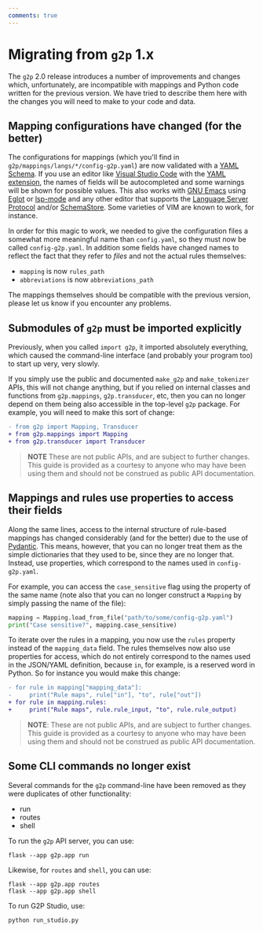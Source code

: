 ```yaml
---
comments: true
---
```


# Migrating from `g2p` 1.x

The `g2p` 2.0 release introduces a number of improvements and changes
which, unfortunately, are incompatible with mappings and Python code
written for the previous version.  We have tried to describe them here
with the changes you will need to make to your code and data.

## Mapping configurations have changed (for the better)

The configurations for mappings (which you'll find in
`g2p/mappings/langs/*/config-g2p.yaml`) are now validated with a [YAML
Schema](https://raw.githubusercontent.com/roedoejet/g2p/main/g2p/mappings/.schema/g2p-config-schema-2.0.json).
If you use an editor like [Visual Studio
Code](https://code.visualstudio.com/) with the [YAML
extension](https://marketplace.visualstudio.com/items?itemName=redhat.vscode-yaml),
the names of fields will be autocompleted and some warnings will be
shown for possible values.  This also works with [GNU
Emacs](https://www.gnu.org/software/emacs/) using
[Eglot](https://joaotavora.github.io/eglot/) or
[lsp-mode](https://emacs-lsp.github.io/lsp-mode/) and any other editor
that supports the [Language Server
Protocol](https://microsoft.github.io/language-server-protocol/)
and/or [SchemaStore](https://www.schemastore.org/json/).  Some
varieties of VIM are known to work, for instance.

In order for this magic to work, we needed to give the configuration
files a somewhat more meaningful name than `config.yaml`, so they must
now be called `config-g2p.yaml`.  In addition some fields have changed
names to reflect the fact that they refer to *files* and not the
actual rules themselves:

- `mapping` is now `rules_path`
- `abbreviations` is now `abbreviations_path`

The mappings themselves should be compatible with the previous
version, please let us know if you encounter any problems.

## Submodules of `g2p` must be imported explicitly

Previously, when you called `import g2p`, it imported absolutely
everything, which caused the command-line interface (and probably your
program too) to start up very, very slowly.

If you simply use the public and documented `make_g2p` and
`make_tokenizer` APIs, this will not change anything, but if you
relied on internal classes and functions from `g2p.mappings`,
`g2p.transducer`, etc, then you can no longer depend on them being
also accessible in the top-level `g2p` package.  For example, you will
need to make this sort of change:

```diff
- from g2p import Mapping, Transducer
+ from g2p.mappings import Mapping
+ from g2p.transducer import Transducer
```

> **NOTE** These are not public APIs, and are subject to further
changes.  This guide is provided as a courtesy to anyone who may have
been using them and should not be construed as public API documentation.

## Mappings and rules use properties to access their fields

Along the same lines, access to the internal structure of rule-based
mappings has changed considerably (and for the better) due to the use
of [Pydantic](https://docs.pydantic.dev/latest/).  This means,
however, that you can no longer treat them as the simple dictionaries
that they used to be, since they are no longer that.  Instead, use
properties, which correspond to the names used in `config-g2p.yaml`.

For example, you can access the `case_sensitive` flag using the
property of the same name (note also that you can no longer construct
a `Mapping` by simply passing the name of the file):

```python
mapping = Mapping.load_from_file("path/to/some/config-g2p.yaml")
print("Case sensitive?", mapping.case_sensitive)
```

To iterate over the rules in a mapping, you now use the `rules`
property instead of the `mapping_data` field.  The rules themselves
now also use properties for access, which do not entirely correspond
to the names used in the JSON/YAML definition, because `in`, for example,
is a reserved word in Python.  So for instance you would make this
change:

```diff
- for rule in mapping["mapping_data"]:
-     print("Rule maps", rule["in"], "to", rule["out"])
+ for rule in mapping.rules:
+     print("Rule maps", rule.rule_input, "to", rule.rule_output)
```

> **NOTE**: These are not public APIs, and are subject to further
changes.  This guide is provided as a courtesy to anyone who may have
been using them and should not be construed as public API documentation.

## Some CLI commands no longer exist

Several commands for the `g2p` command-line have been removed as they
were duplicates of other functionality:

- run
- routes
- shell

To run the `g2p` API server, you can use:

    flask --app g2p.app run

Likewise, for `routes` and `shell`, you can use:

    flask --app g2p.app routes
    flask --app g2p.app shell

To run G2P Studio, use:

    python run_studio.py
